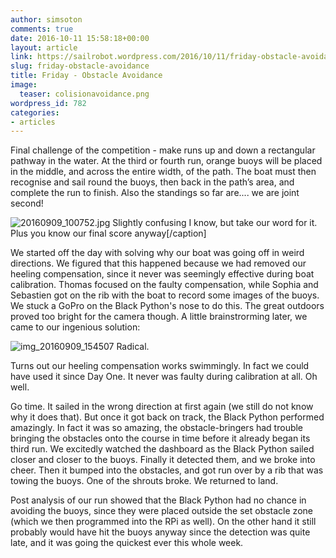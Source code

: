 ```yaml
---
author: simsoton
comments: true
date: 2016-10-11 15:58:18+00:00
layout: article
link: https://sailrobot.wordpress.com/2016/10/11/friday-obstacle-avoidance/
slug: friday-obstacle-avoidance
title: Friday - Obstacle Avoidance
image:
  teaser: colisionavoidance.png
wordpress_id: 782
categories:
- articles
---
```


Final challenge of the competition - make runs up and down a rectangular pathway in the water. At the third or fourth run, orange buoys will be placed in the middle, and across the entire width, of the path. The boat must then recognise and sail round the buoys, then back in the path’s area, and complete the run to finish. Also the standings so far are.... we are joint second!

![20160909_100752.jpg](https://sailrobot.files.wordpress.com/2016/10/20160909_100752.jpg) Slightly confusing I know, but take our word for it. Plus you know our final score anyway[/caption]

We started off the day with solving why our boat was going off in weird directions. We figured that this happened because we had removed our heeling compensation, since it never was seemingly effective during boat calibration. Thomas focused on the faulty compensation, while Sophia and Sebastien got on the rib with the boat to record some images of the buoys. We stuck a GoPro on the Black Python's nose to do this. The great outdoors proved too bright for the camera though. A little brainstrorming later, we came to our ingenious solution:

![img_20160909_154507](https://sailrobot.files.wordpress.com/2016/10/img_20160909_154507.jpg) Radical.

Turns out our heeling compensation works swimmingly. In fact we could have used it since Day One. It never was faulty during calibration at all. Oh well.

Go time. It sailed in the wrong direction at first again (we still do not know why it does that). But once it got back on track, the Black Python performed amazingly. In fact it was so amazing, the obstacle-bringers had trouble bringing the obstacles onto the course in time before it already began its third run. We excitedly watched the dashboard as the Black Python sailed closer and closer to the buoys. Finally it detected them, and we broke into cheer. Then it bumped into the obstacles, and got run over by a rib that was towing the buoys. One of the shrouts broke. We returned to land.

Post analysis of our run showed that the Black Python had no chance in avoiding the buoys, since they were placed outside the set obstacle zone (which we then programmed into the RPi as well). On the other hand it still probably would have hit the buoys anyway since the detection was quite late, and it was going the quickest ever this whole week.
